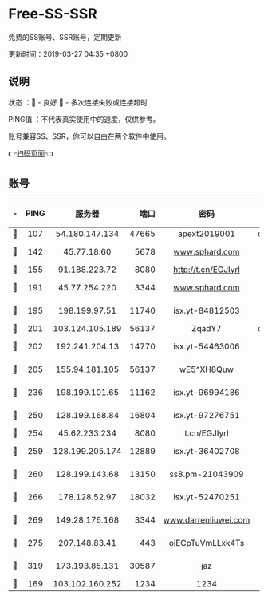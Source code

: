 # Free-SS-SSR

免费的SS账号、SSR账号，定期更新

更新时间：2019-03-27 04:35 +0800

## 说明

状态     ：🙂 - 良好 🙁 - 多次连接失败或连接超时

PING值   ：不代表真实使用中的速度，仅供参考。

账号兼容SS、SSR，你可以自由在两个软件中使用。

👉[扫码页面](https://liesauer.github.io/Free-SS-SSR/)👈

## 账号

|-|PING|服务器|端口|密码|加密方式|区域|
|:----:|:----:|:-----:|-----:|:----:|:----:|:----:|
|🙂|107|54.180.147.134|47665|apext2019001|chacha20|KR|
|🙂|142|45.77.18.60|5678|www.sphard.com|aes-256-cfb|JP|
|🙂|155|91.188.223.72|8080|http://t.cn/EGJIyrl|rc4-md5|RU|
|🙂|191|45.77.254.220|3344|www.sphard.com|aes-256-cfb|SG|
|🙂|195|198.199.97.51|11740|isx.yt-84812503|aes-256-cfb|US|
|🙂|201|103.124.105.189|56137|ZqadY7|chacha20|US|
|🙂|202|192.241.204.13|14770|isx.yt-54463006|aes-256-cfb|US|
|🙂|205|155.94.181.105|56137|wE5^XH8Quw|aes-256-cfb|US|
|🙂|236|198.199.101.65|11162|isx.yt-96994186|aes-256-cfb|US|
|🙂|250|128.199.168.84|16804|isx.yt-97276751|aes-256-cfb|SG|
|🙂|254|45.62.233.234|8080|t.cn/EGJIyrl|rc4-md5|CA|
|🙂|259|128.199.205.174|12889|isx.yt-36402708|aes-256-cfb|SG|
|🙂|260|128.199.143.68|13150|ss8.pm-21043909|aes-256-cfb|SG|
|🙂|266|178.128.52.97|18032|isx.yt-52470251|aes-256-cfb|SG|
|🙂|269|149.28.176.168|3344|www.darrenliuwei.com|aes-256-cfb|AU|
|🙂|275|207.148.83.41|443|oiECpTuVmLLxk4Ts|aes-256-cfb|AU|
|🙂|319|173.193.85.131|30587|jaz|aes-256-cfb|US|
|🙂|169|103.102.160.252|1234|1234|rc4-md5|JP|
